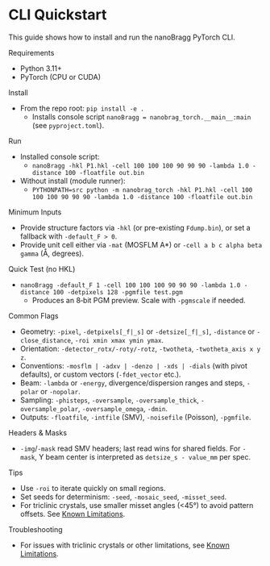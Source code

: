 # CLI Quickstart

This guide shows how to install and run the nanoBragg PyTorch CLI.

Requirements
- Python 3.11+
- PyTorch (CPU or CUDA)

Install
- From the repo root: `pip install -e .`
  - Installs console script `nanoBragg = nanobrag_torch.__main__:main` (see `pyproject.toml`).

Run
- Installed console script:
  - `nanoBragg -hkl P1.hkl -cell 100 100 100 90 90 90 -lambda 1.0 -distance 100 -floatfile out.bin`
- Without install (module runner):
  - `PYTHONPATH=src python -m nanobrag_torch -hkl P1.hkl -cell 100 100 100 90 90 90 -lambda 1.0 -distance 100 -floatfile out.bin`

Minimum Inputs
- Provide structure factors via `-hkl` (or pre-existing `Fdump.bin`), or set a fallback with `-default_F > 0`.
- Provide unit cell either via `-mat` (MOSFLM A*) or `-cell a b c alpha beta gamma` (Å, degrees).

Quick Test (no HKL)
- `nanoBragg -default_F 1 -cell 100 100 100 90 90 90 -lambda 1.0 -distance 100 -detpixels 128 -pgmfile test.pgm`
  - Produces an 8‑bit PGM preview. Scale with `-pgmscale` if needed.

Common Flags
- Geometry: `-pixel`, `-detpixels[_f|_s]` or `-detsize[_f|_s]`, `-distance` or `-close_distance`, `-roi xmin xmax ymin ymax`.
- Orientation: `-detector_rotx/-roty/-rotz`, `-twotheta`, `-twotheta_axis x y z`.
- Conventions: `-mosflm | -adxv | -denzo | -xds | -dials` (with pivot defaults), or custom vectors (`-fdet_vector` etc.).
- Beam: `-lambda` or `-energy`, divergence/dispersion ranges and steps, `-polar` or `-nopolar`.
- Sampling: `-phisteps`, `-oversample`, `-oversample_thick`, `-oversample_polar`, `-oversample_omega`, `-dmin`.
- Outputs: `-floatfile`, `-intfile` (SMV), `-noisefile` (Poisson), `-pgmfile`.

Headers & Masks
- `-img`/`-mask` read SMV headers; last read wins for shared fields. For `-mask`, Y beam center is interpreted as `detsize_s - value_mm` per spec.

Tips
- Use `-roi` to iterate quickly on small regions.
- Set seeds for determinism: `-seed`, `-mosaic_seed`, `-misset_seed`.
- For triclinic crystals, use smaller misset angles (<45°) to avoid pattern offsets. See [Known Limitations](known_limitations.md).

Troubleshooting
- For issues with triclinic crystals or other limitations, see [Known Limitations](known_limitations.md).

